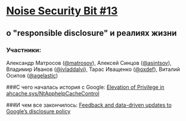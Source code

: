 [Noise Security Bit #13](http://noisebit.podster.fm/13)
=====
## o "responsible disclosure" и реалиях жизни


### Участники:
Александр Матросов ([@matrosov](http://twitter.com/matrosov)),
Алексей Синцов ([@asintsov](https://twitter.com/asintsov)), 
Владимир Иванов ([@ivladdalvi](https://twitter.com/ivladdalvi)), 
Тарас Иващенко ([@oxdef](https://twitter.com/oxdef)),
Виталий Осипов ([@agelastic](https://twitter.com/agelastic))

###С чего началась история с Google:
[Elevation of Privilege in ahcache.sys/NtApphelpCacheControl](https://code.google.com/p/google-security-research/issues/detail?id=118)

###И чем все закончилось:
[Feedback and data-driven updates to Google’s disclosure policy](http://googleprojectzero.blogspot.com/2015/02/feedback-and-data-driven-updates-to.html)




